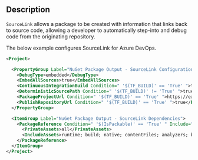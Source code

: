 ## Description
`SourceLink` allows a package to be created with information that links back to source code, allowing a developer to automatically step-into and debug code from the originating repository.

The below example configures SourceLink for Azure DevOps.
```xml
<Project>

  <PropertyGroup Label="NuGet Package Output - SourceLink Configuration">
    <DebugType>embedded</DebugType>
    <EmbedAllSources>true</EmbedAllSources>
    <ContinuousIntegrationBuild Condition=" '$(TF_BUILD)' == 'True' ">true</ContinuousIntegrationBuild>
    <DeterministicSourcePath Condition=" '$(TF_BUILD)' != 'True' ">true</DeterministicSourcePath>
    <PackageProjectUrl Condition=" '$(TF_BUILD)' == 'True' ">https://example.com</PackageProjectUrl>
    <PublishRepositoryUrl Condition=" '$(TF_BUILD)' == 'True' ">true</PublishRepositoryUrl>
  </PropertyGroup>

  <ItemGroup Label="NuGet Package Output - SourceLink Dependencies">
    <PackageReference Condition=" '$(IsPackable)' == 'True' " Include="Microsoft.SourceLink.AzureRepos.Git" Version="1.0.0">
      <PrivateAssets>all</PrivateAssets>
      <IncludeAssets>runtime; build; native; contentFiles; analyzers; buildtransitive</IncludeAssets>
    </PackageReference>
  </ItemGroup>
</Project>
```